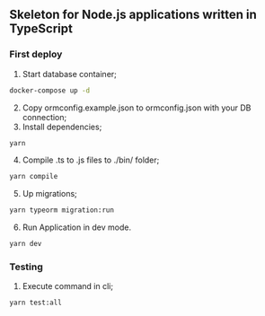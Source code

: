 ## Skeleton for Node.js applications written in TypeScript

### First deploy

1. Start database container;

```bash
docker-compose up -d
```

2. Copy ormconfig.example.json to ormconfig.json with your DB connection;
3. Install dependencies;
```bash
yarn
```

4. Compile .ts to .js files to ./bin/ folder;
```bash
yarn compile
```

5. Up migrations;
```bash
yarn typeorm migration:run
```

6. Run Application in dev mode.
```bash
yarn dev
```

### Testing

1. Execute command in cli;
```bash
yarn test:all
```